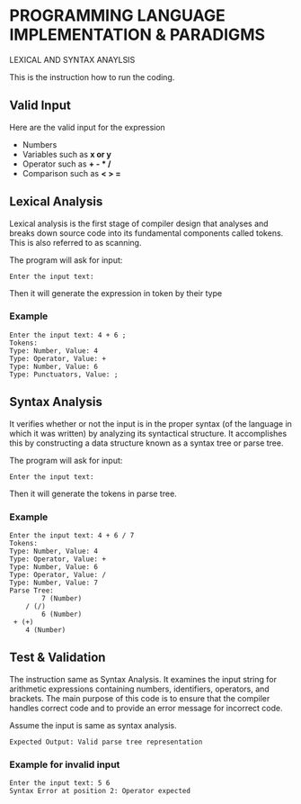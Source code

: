 # PROGRAMMING LANGUAGE IMPLEMENTATION & PARADIGMS
LEXICAL AND SYNTAX ANAYLSIS

This is the instruction how to run the coding.

## Valid Input
Here are the valid input for the expression
- Numbers
- Variables such as **x or y**
- Operator such as **+ - * /**
- Comparison such as **< > =**
  
## Lexical Analysis
Lexical analysis is the first stage of compiler design that analyses and breaks down source code into its fundamental components called tokens. 
This is also referred to as scanning.

The program will ask for input:

````
Enter the input text:
````
Then it will generate the expression in token by their type

### Example

````
Enter the input text: 4 + 6 ;
Tokens:
Type: Number, Value: 4
Type: Operator, Value: +
Type: Number, Value: 6
Type: Punctuators, Value: ;
````

## Syntax Analysis
It verifies whether or not the input is in the proper syntax (of the language in which it was written) by analyzing its syntactical structure. 
It accomplishes this by constructing a data structure known as a syntax tree or parse tree.

The program will ask for input:

````
Enter the input text:
````
Then it will generate the tokens in parse tree.
### Example

````
Enter the input text: 4 + 6 / 7
Tokens:
Type: Number, Value: 4
Type: Operator, Value: +
Type: Number, Value: 6
Type: Operator, Value: /
Type: Number, Value: 7
Parse Tree:
        7 (Number)
    / (/)
        6 (Number)
 + (+)
    4 (Number)
````

## Test & Validation

The instruction same as Syntax Analysis. 
It examines the input string for arithmetic expressions containing numbers, identifiers, operators, and brackets. 
The main purpose of this code is to ensure that the compiler handles correct code and to provide an error message for incorrect code.

Assume the input is same as syntax analysis.

````
Expected Output: Valid parse tree representation
````
### Example for invalid input

````
Enter the input text: 5 6
Syntax Error at position 2: Operator expected
````
